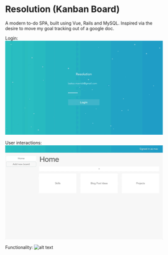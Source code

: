 # Resolution (Kanban Board)

A modern to-do SPA, built using Vue, Rails and MySQL. Inspired via the desire to move my goal tracking out of a google doc.

Login:
![alt text](https://raw.githubusercontent.com/laaksomavrick/home-page/master/gifs/home-page-login.gif)

User interactions:
![alt text](https://raw.githubusercontent.com/laaksomavrick/home-page/master/gifs/home-page-animations.gif)

Functionality:
![alt text](https://raw.githubusercontent.com/laaksomavrick/home-page/master/gifs/home-page-new-board-card-modal.gif)






